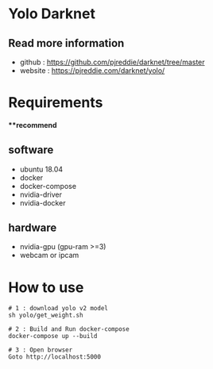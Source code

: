 # Yolo Darknet
## Read more information 
 - github : https://github.com/pjreddie/darknet/tree/master
 - website : https://pjreddie.com/darknet/yolo/

# 
# Requirements
#### **recommend
## software
- ubuntu 18.04
- docker
- docker-compose
- nvidia-driver
- nvidia-docker
## hardware
- nvidia-gpu (gpu-ram >=3)
- webcam or ipcam
#
# How to use
    # 1 : download yolo v2 model
    sh yolo/get_weight.sh

    # 2 : Build and Run docker-compose
    docker-compose up --build 

    # 3 : Open browser
    Goto http://localhost:5000